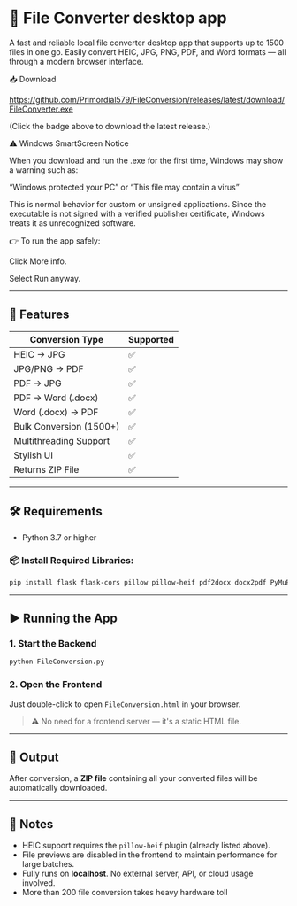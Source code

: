 # 🧰 File Converter desktop app

A fast and reliable local file converter desktop app that supports up to 1500 files in one go. Easily convert HEIC, JPG, PNG, PDF, and Word formats — all through a modern browser interface.

📥 Download

https://github.com/Primordial579/FileConversion/releases/latest/download/FileConverter.exe


(Click the badge above to download the latest release.)

⚠️ Windows SmartScreen Notice

When you download and run the .exe for the first time, Windows may show a warning such as:

“Windows protected your PC” or “This file may contain a virus”

This is normal behavior for custom or unsigned applications.
Since the executable is not signed with a verified publisher certificate, Windows treats it as unrecognized software.

👉 To run the app safely:

Click More info.

Select Run anyway.


---

## 🚀 Features

| Conversion Type          | Supported |
|--------------------------|-----------|
| HEIC → JPG               | ✅         |
| JPG/PNG → PDF            | ✅         |
| PDF → JPG                | ✅         |
| PDF → Word (.docx)       | ✅         |
| Word (.docx) → PDF       | ✅         |
| Bulk Conversion (1500+)  | ✅         |
| Multithreading Support   | ✅         |
| Stylish UI               | ✅         |
| Returns ZIP File         | ✅         |

---

## 🛠️ Requirements

- Python 3.7 or higher

### 📦 Install Required Libraries:

```bash
pip install flask flask-cors pillow pillow-heif pdf2docx docx2pdf PyMuPDF
```

---

## ▶️ Running the App

### 1. Start the Backend

```bash
python FileConversion.py
```

### 2. Open the Frontend

Just double-click to open `FileConversion.html` in your browser.

> ⚠️ No need for a frontend server — it's a static HTML file.

---

## 📁 Output

After conversion, a **ZIP file** containing all your converted files will be automatically downloaded.

---

## 🧩 Notes

- HEIC support requires the `pillow-heif` plugin (already listed above).
- File previews are disabled in the frontend to maintain performance for large batches.
- Fully runs on **localhost**. No external server, API, or cloud usage involved.
- More than 200 file conversion takes heavy hardware toll



